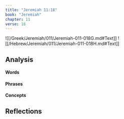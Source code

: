 ```yaml
---
title: "Jeremiah 11:18"
book: "Jeremiah"
chapter: 11
verse: 18
---
```

![[/Greek/Jeremiah/011/Jeremiah-011-018G.md#Text]]
![[/Hebrew/Jeremiah/011/Jeremiah-011-018H.md#Text]]

## Analysis

#### Words

#### Phrases

#### Concepts

## Reflections
